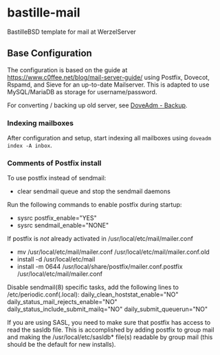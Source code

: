 # bastille-mail
BastilleBSD template for mail at WerzelServer

## Base Configuration
The configuration is based on the guide at https://www.c0ffee.net/blog/mail-server-guide/ using Postfix, Dovecot, Rspamd, and Sieve for an up-to-date Mailserver.
This is adapted to use MySQL/MariaDB as storage for username/password.

For converting / backing up old server, see [DoveAdm - Backup](https://wiki.dovecot.org/Tools/Doveadm/Sync).

### Indexing mailboxes
After configuration and setup, start indexing all mailboxes using ```doveadm index -A inbox```.

### Comments of Postfix install
To use postfix instead of sendmail:
  - clear sendmail queue and stop the sendmail daemons

Run the following commands to enable postfix during startup:
  - sysrc postfix_enable="YES"
  - sysrc sendmail_enable="NONE"

If postfix is *not* already activated in /usr/local/etc/mail/mailer.conf
  - mv /usr/local/etc/mail/mailer.conf /usr/local/etc/mail/mailer.conf.old
  - install -d /usr/local/etc/mail
  - install -m 0644 /usr/local/share/postfix/mailer.conf.postfix /usr/local/etc/mail/mailer.conf

Disable sendmail(8) specific tasks,
add the following lines to /etc/periodic.conf(.local):
  daily_clean_hoststat_enable="NO"
  daily_status_mail_rejects_enable="NO"
  daily_status_include_submit_mailq="NO"
  daily_submit_queuerun="NO"

If you are using SASL, you need to make sure that postfix has access to read
the sasldb file.  This is accomplished by adding postfix to group mail and
making the /usr/local/etc/sasldb* file(s) readable by group mail (this should
be the default for new installs).

